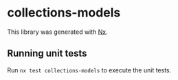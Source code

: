 # collections-models

This library was generated with [Nx](https://nx.dev).

## Running unit tests

Run `nx test collections-models` to execute the unit tests.

